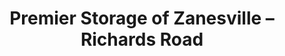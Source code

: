 ---
title: "Premier Storage of Zanesville – Richards Road"
url: /zanesville/premier-storage-of-zanesville-richards-road/
shop: storage rental
---